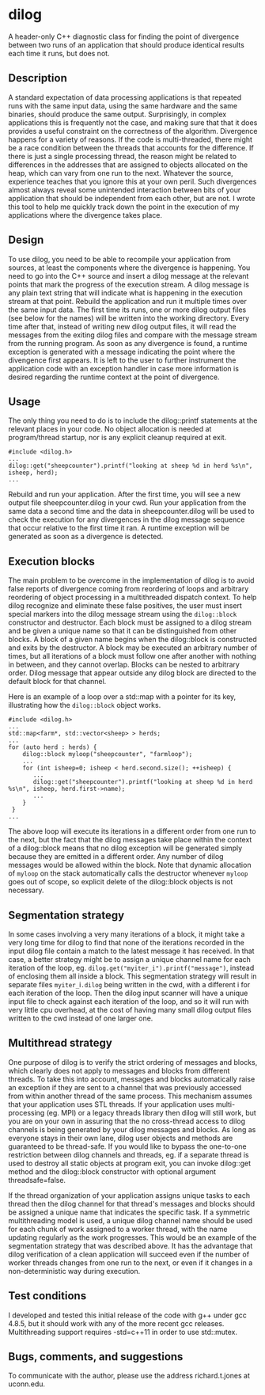 # dilog
A header-only C++ diagnostic class for finding the point of divergence between two runs of an application
that should produce identical results each time it runs, but does not.

## Description
A standard expectation of data processing applications is that repeated runs with the same input data, using
the same hardware and the same binaries, should produce the same output. Surprisingly, in complex applications
this is frequently not the case, and making sure that that it does provides a useful constraint on the correctness
of the algorithm. Divergence happens for a variety of reasons. If the code is multi-threaded, there might be a
race condition between the threads that accounts for the difference. If there is just a single processing thread,
the reason might be related to differences in the addresses that are assigned to objects allocated on the heap,
which can vary from one run to the next. Whatever the source, experience teaches that you ignore this at your
own peril. Such divergences almost always reveal some unintended interaction between bits of your application
that should be independent from each other, but are not. I wrote this tool to help me quickly track down the
point in the execution of my applications where the divergence takes place.

## Design
To use dilog, you need to be able to recompile your application from sources, at least the components where
the divergence is happening. You need to go into the C++ source and insert a dilog message at the relevant
points that mark the progress of the execution stream. A dilog message is any plain text string that will
indicate what is happening in the execution stream at that point. Rebuild the application and run it multiple
times over the same input data. The first time its runs, one or more dilog output files (see below for the names)
will be written into the working directory. Every time after that, instead of writing new dilog output files,
it will read the messages from the exiting dilog files and compare with the message stream from the running
program. As soon as any divergence is found, a runtime exception is generated with a message indicating the
point where the divengence first appears. It is left to the user to further instrument the application code
with an exception handler in case more information is desired regarding the runtime context at the point
of divergence.

## Usage
The only thing you need to do is to include the dilog::printf statements at the relevant places in your
code. No object allocation is needed at program/thread startup, nor is any explicit cleanup required at
exit.

    #include <dilog.h> 
    ...
    dilog::get("sheepcounter").printf("looking at sheep %d in herd %s\n", isheep, herd);
    ...

Rebuild and run your application. After the first time, you will see a new output file sheepcounter.dilog
in your cwd. Run your application from the same data a second time and the data in sheepcounter.dilog will be
used to check the execution for any divergences in the dilog message sequence that occur relative to
the first time it ran. A runtime exception will be generated as soon as a divergence is detected.

## Execution blocks
The main problem to be overcome in the implementation of dilog is to avoid false reports of divergence
coming from reordering of loops and arbitrary reordering of object processing in a multithreaded
dispatch context. To help dilog recognize
and eliminate these false positives, the user must insert special markers into the dilog message stream
using the `dilog::block` constructor and destructor. Each block must be assigned to a dilog stream and
be given a unique name so that it can be distinguished from other blocks. A block of a given name begins
when the dilog::block is constructed and exits by the destructor. A block may be executed an arbitrary
number of times, but all iterations of a block must follow one after another with nothing in between,
and they cannot overlap. Blocks can be nested to arbitrary order. Dilog message that appear outside
any dilog block are directed to the default block for that channel.

Here is an example of a loop over a std::map with a pointer for its key, illustrating how the
`dilog::block` object works.

    #include <dilog.h> 
    ...
    std::map<farm*, std::vector<sheep> > herds;
    ...
    for (auto herd : herds) {
        dilog::block myloop("sheepcounter", "farmloop");
        ...
        for (int isheep=0; isheep < herd.second.size(); ++isheep) {
           ...
           dilog::get("sheepcounter").printf("looking at sheep %d in herd %s\n", isheep, herd.first->name);
           ...
        }
     }
    ...

The above loop will execute its iterations in a different order from one run to the next, but the
fact that the dilog messages take place within the context of a dilog::block means that no dilog
exception will be generated simply because they are emitted in a different order. Any number of
dilog messages would be allowed within the block. Note that dynamic allocation of ``myloop`` on the
stack automatically calls the destructor whenever `myloop` goes out of scope, so explicit delete of
the dilog::block objects is not necessary.

## Segmentation strategy
In some cases involving a very many iterations of a block, it might take a very long time for dilog
to find that none of the iterations recorded in the input dilog file contain a match to the latest
message it has received. In that case, a better strategy might be to assign a unique channel name
for each iteration of the loop, eg. `dilog.get("myiter_i").printf("message")`, instead of enclosing
them all inside a block. This segmentation strategy will result in separate files `myiter_`i`.dilog`
being written in the cwd, with a different i for each iteration of the loop. Then the dilog input
scanner will have a unique input file to check against each iteration of the loop, and so it will
run with very little cpu overhead, at the cost of having many small dilog output files written to
the cwd instead of one larger one.

## Multithread strategy
One purpose of dilog is to verify the strict ordering of messages and blocks, which clearly does
not apply to messages and blocks from different threads. To take this into account, messages and
blocks automatically raise an exception if they are sent to a channel that was previously accessed
from within another thread of the same process. This mechanism assumes that your application uses
STL threads. If your application uses multi-processing (eg. MPI) or a legacy threads library then
dilog will still work, but you are on your own in assuring that the no cross-thread access to dilog
channels is being generated by your dilog messages and blocks. As long as everyone stays in their
own lane, dilog user objects and methods are guaranteed to be thread-safe. If you would like to
bypass the one-to-one restriction between dilog channels and threads, eg. if a separate thread is
used to destroy all static objects at program exit, you can invoke dilog::get method and the
dilog::block constructor with optional argument threadsafe=false.

If the thread organization of your application assigns unique tasks to each thread then the dilog
channel for that thread's messages and blocks should be assigned a unique name that indicates the
specific task. If a symmetric multithreading model is used, a unique dilog channel name should be
used for each chunk of work assigned to a worker thread, with the name updating regularly as
the work progresses. This would be an example of the segmentation strategy that was described above.
It has the advantage that dilog verification of a clean application will succeed even if the 
number of worker threads changes from one run to the next, or even if it changes in a
non-deterministic way during execution.

## Test conditions
I developed and tested this initial release of the code with g++ under gcc 4.8.5, but it should work with
any of the more recent gcc releases. Multithreading support requires -std=c++11 in order to use std::mutex.

## Bugs, comments, and suggestions
To communicate with the author, please use the address richard.t.jones at uconn.edu.
